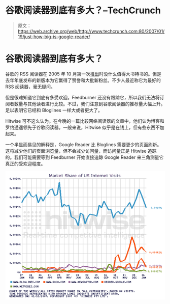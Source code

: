 # 谷歌阅读器到底有多大？–TechCrunch

> 原文：<https://web.archive.org/web/http://www.techcrunch.com:80/2007/01/19/just-how-big-is-google-reader/>

# 谷歌阅读器到底有多大？

谷歌的 RSS 阅读器在 2005 年 10 月第一次[推出](https://web.archive.org/web/20220818075214/http://www.beta.techcrunch.com/2005/10/08/google-reader-beautiful-needs-work/)时没什么值得大书特书的。但是去年年底发布的新版本为它赢得了赞誉和大批新粉丝。不少人最近称它为最好的 RSS 阅读器，毫无疑问。

但是很难知道它到底有多受欢迎。Feedburner 还没有跟踪它，所以我们无法将订阅者数量与其他读者进行比较。不过，我们注意到谷歌阅读器的推荐量大幅上升。足以表明它已经和 Bloglines 一样大或者更大了。

Hitwise 可不这么认为。在今晚的一篇比较网络阅读器的文章中，他们认为博客和罗约遥遥领先于谷歌阅读器。一般来说，Hitwise 似乎是在钱上，但有些东西不加起来。

一个半显而易见的解释是，Google Reader 比 Bloglines 需要更少的页面刷新。这将减少他们的页面浏览量，但不会减少访问量，而访问量正是 Hitwise 追踪的。我们可能需要等到 Feedburner 开始直接追踪 Google Reader 来三角测量它真正的受欢迎程度。

![](img/85da89bff9ec8a98172a32d724b9188c.png)